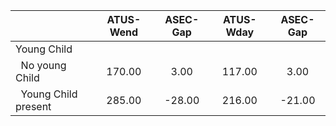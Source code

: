 
|                      |    ATUS-Wend |     ASEC-Gap |    ATUS-Wday |     ASEC-Gap |
| -------------------- | :----------: | :----------: | :----------: | :----------: |
| Young Child          |              |              |              |              |
| &nbsp;&nbsp;No young Child |       170.00 |         3.00 |       117.00 |         3.00 |
| &nbsp;&nbsp;Young Child present |       285.00 |       -28.00 |       216.00 |       -21.00 |

